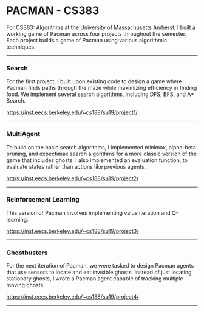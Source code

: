 # PACMAN - CS383
 
For CS383: Algorithms at the University of Massachusetts Amherst, I built a working game of Pacman across four projects throughout the semester. Each project builds a game of Pacman using various algorithmic techniques.

---
### Search

For the first project, I built upon existing code to design a game where Pacman finds paths through the maze while maximizing efficiency in finding food. We implement several search algorithms, including DFS, BFS, and A* Search.

https://inst.eecs.berkeley.edu/~cs188/su19/project1/

---
### MultiAgent

To build on the basic search algorithms, I implemented minimax, alpha-beta pruning, and expectimax search algorithms for a more classic version of the game that includes ghosts. I also implemented an evaluation function, to evaluate states rather than actions like previous agents.

https://inst.eecs.berkeley.edu/~cs188/su19/project2/

---
### Reinforcement Learning

This version of Pacman involves implementing value iteration and Q-learning.

https://inst.eecs.berkeley.edu/~cs188/su19/project3/

---
### Ghostbusters

For the next iteration of Pacman, we were tasked to design Pacman agents that use sensors to locate and eat invisible ghosts. 
Instead of just locating stationary ghosts, I wrote a Pacman agent capable of tracking multiple moving ghosts.

https://inst.eecs.berkeley.edu/~cs188/su19/project4/

---
